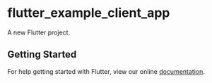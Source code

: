 # flutter_example_client_app

A new Flutter project.

## Getting Started

For help getting started with Flutter, view our online
[documentation](https://flutter.io/).
